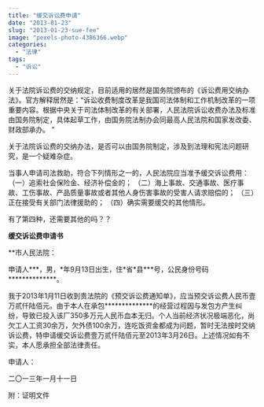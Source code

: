 ```yaml
---
title: "缓交诉讼费申请"
date: "2013-01-23"
slug: "2013-01-23-sue-fee"
image: "pexels-photo-4386366.webp"
categories: 
  - "法律"
tags: 
  - "诉讼"
---
```


关于法院诉讼费的交纳规定，目前适用的居然是国务院颁布的《诉讼费用交纳办法》。官方解释居然是：“诉讼收费制度改革是我国司法体制和工作机制改革的一项重要内容。根据中央关于司法体制改革的有关部署，人民法院诉讼收费办法及标准由国务院制定，具体起草工作，由国务院法制办会同最高人民法院和国家发改委、财政部承办。 ”

关于法院诉讼费的交纳办法，是否可以由国务院制定，涉及到法理和宪法问题研究，是一个疑难杂症。

当事人申请司法救助，符合下列情形之一的，人民法院应当准予缓交诉讼费用： （一）追索社会保险金、经济补偿金的； （二）海上事故、交通事故、医疗事故、工伤事故、产品质量事故或者其他人身伤害事故的受害人请求赔偿的； （三）正在接受有关部门法律援助的； （四）确实需要缓交的其他情形。

有了第四种，还需要其他的吗？？

**缓交诉讼费申请书**

\*\*市人民法院：

申请人\*\*\*，男，\*年9月13日出生，住\*省\*县\*\*\*号，公民身份号码\*\*\*\*\*\*\*\*\*\*\*\*\*\*。

我于2013年1月11日收到贵法院的《预交诉讼费通知单》，应当预交诉讼费人民币壹万贰仟陆佰元。由于本人在承包\*\*\*\*\*\*\*\*\*\*\*\*\*\*的经营过程因与发包方产生纠纷，导致已投入该厂350多万元人民币血本无归。个人当前经济状况极端恶化，尚欠工人工资30余万，欠外债100余万，连吃饭资金都成为问题，暂时无法按时交纳诉讼费，特申请缓交诉讼费壹万贰仟陆佰元至2013年3月26日。上述情况如有不实，本人愿承担全部法律责任。

申请人：

二〇一三年一月十一日

附：证明文件
